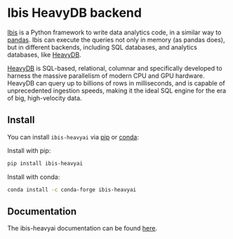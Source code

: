 # Ibis HeavyDB backend

[Ibis](https://ibis-project.org/) is a Python framework to write data analytics
code, in a similar way to [pandas](https://pandas.pydata.org/). Ibis can
execute the queries not only in memory (as pandas does), but in different
backends, including SQL databases, and analytics databases, like
[HeavyDB](https://heavy.ai).


[HeavyDB](https://heavy.ai) is SQL-based,
relational, columnar and specifically developed to harness the massive
parallelism of modern CPU and GPU hardware. HeavyDB can query up to billions
of rows in milliseconds, and is capable of unprecedented ingestion speeds,
making it the ideal SQL engine for the era of big, high-velocity data.

## Install

You can install `ibis-heavyai` via [pip](https://pypi.org/) or
[conda](https://conda.io/):

Install with pip:

```sh
pip install ibis-heavyai
```

Install with conda:

```sh
conda install -c conda-forge ibis-heavyai
```

## Documentation

The ibis-heavyai documentation can be found
[here](https://github.com/heavyai/ibis-heavyai/blob/main/docs/heavyai.rst).
